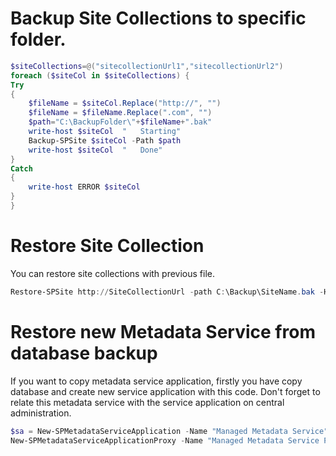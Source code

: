 
# Backup Site Collections to specific folder.
```powershell
$siteCollections=@("sitecollectionUrl1","sitecollectionUrl2")
foreach ($siteCol in $siteCollections) {
Try	
{	
	$fileName = $siteCol.Replace("http://", "")
	$fileName = $fileName.Replace(".com", "")
	$path="C:\BackupFolder\"+$fileName+".bak"
	write-host $siteCol  "   Starting"
	Backup-SPSite $siteCol -Path $path
	write-host $siteCol  "   Done"
}
Catch
{
	write-host ERROR $siteCol
}
}
```

# Restore Site Collection 
You can restore site collections with previous file.
```powershell
Restore-SPSite http://SiteCollectionUrl -path C:\Backup\SiteName.bak -HostHeaderWebApplication http://ApplicationUrl  -DatabaseServer databaseServer -DatabaseName dbName -force -confirm:$false
```

# Restore new Metadata Service from database backup
If you want to copy metadata service application, firstly you have copy database and create new service application with this code. 
Don't forget to relate this metadata service with the service application on central administration.
```powershell
$sa = New-SPMetadataServiceApplication -Name "Managed Metadata Service" -DatabaseName "CopiedDatabaseName" -ApplicationPool "SharePoint Web Services System" -SyndicationErrorReportEnabled
New-SPMetadataServiceApplicationProxy -Name "Managed Metadata Service Proxy" -ServiceApplication $sa -DefaultProxyGroup -ContentTypePushdownEnabled -DefaultKeywordTaxonomy –DefaultSiteCollectionTaxonomy
```
